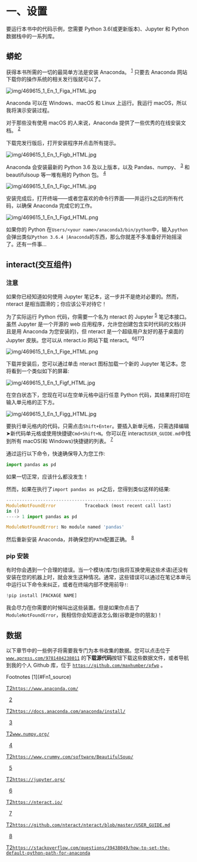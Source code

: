 # 一、设置

要运行本书中的代码示例，您需要 Python 3.6(或更新版本)、Jupyter 和 Python 数据栈中的一系列库。

## 蟒蛇

获得本书所需的一切的最简单方法是安装 Anaconda。 <sup>[1](#Fn1)</sup> 只要去 Anaconda 网站下载你的操作系统的相关发行版就可以了。

![img/469615_1_En_1_Figa_HTML.jpg](img/469615_1_En_1_Figa_HTML.jpg)

Anaconda 可以在 Windows、macOS 和 Linux 上运行。我运行 macOS，所以我将演示安装过程。

对于那些没有使用 macOS 的人来说，Anaconda 提供了一些优秀的在线安装文档。 <sup>[2](#Fn2)</sup>

下载完发行版后，打开安装程序并点击所有提示。

![img/469615_1_En_1_Figb_HTML.jpg](img/469615_1_En_1_Figb_HTML.jpg)

Anaconda 会安装最新的 Python 3.6 及以上版本，以及 Pandas、numpy、 <sup>[3](#Fn3)</sup> 和 beautifulsoup 等一堆有用的 Python 包。 <sup>[4](#Fn4)</sup>

![img/469615_1_En_1_Figc_HTML.jpg](img/469615_1_En_1_Figc_HTML.jpg)

安装完成后，打开终端——或者您喜欢的命令行界面——并运行`$`之后的所有代码，以确保 Anaconda 完成它的工作。

![img/469615_1_En_1_Figd_HTML.png](img/469615_1_En_1_Figd_HTML.png)

如果你的 Python 在`Users/<your name>/anaconda3/bin/python`中，输入`python`会弹出类似`Python 3.6.4 |Anaconda`的东西，那么你就差不多准备好开始摇滚了。还有一件事…

## interact(交互组件)

### 注意

如果你已经知道如何使用 Jupyter 笔记本，这一步并不是绝对必要的。然而，nteract 是相当圆滑的；你应该公平对待它！

为了实际运行 Python 代码，你需要一个名为 nteract 的 Jupyter <sup>[5](#Fn5)</sup> 笔记本接口。虽然 Jupyter 是一个开源的 web 应用程序，允许您创建包含实时代码的文档(并且是用 Anaconda 为您安装的)，但 nteract 是一个超级用户友好的基于桌面的 Jupyter 皮肤。您可以从 nteract.io 网站下载 nteract。<sup>6[6](#Fn6)T7】</sup>

![img/469615_1_En_1_Fige_HTML.png](img/469615_1_En_1_Fige_HTML.png)

下载并安装后，您可以通过单击 nteract 图标加载一个新的 Jupyter 笔记本。您将看到一个类似如下的屏幕:

![img/469615_1_En_1_Figf_HTML.jpg](img/469615_1_En_1_Figf_HTML.jpg)

在空白状态下，您现在可以在空单元格中运行任意 Python 代码，其结果将打印在输入单元格的正下方。

![img/469615_1_En_1_Figg_HTML.jpg](img/469615_1_En_1_Figg_HTML.jpg)

要执行单元格内的代码，只需点击`Shift+Enter`。要插入新单元格，只需选择编辑➤新代码单元格或使用快捷键`Cmd+Shift+N`。你可以在 interact`USER_GUIDE.md`中找到所有 macOS(和 Windows)快捷键的列表。 <sup>[7](#Fn7)</sup>

通过运行以下命令，快速确保导入为您工作:

```py
import pandas as pd

```

如果一切正常，应该什么都没发生！

然而，如果在执行了`import pandas as pd`之后，您得到类似这样的结果:

```py
---------------------------------------------------------------
ModuleNotFoundError           Traceback (most recent call last)
in ()
----> 1 import pandas as pd

ModuleNotFoundError: No module named 'pandas'

```

然后重新安装 Anaconda，并确保您的`PATH`配置正确。 <sup>[8](#Fn8)</sup>

### pip 安装

有时你会遇到一个合理的错误。当一个模块/库/包(我将互换使用这些术语)还没有安装在您的机器上时，就会发生这种情况。通常，这些错误可以通过在笔记本单元中运行以下命令来纠正，或者在终端内部不使用前导`!`:

```py
!pip install [PACKAGE NAME]

```

我会尽力在你需要的时候叫出这些装置。但是如果你点击了`ModuleNotFoundError`，我相信你会知道该怎么做(谷歌是你的朋友)！

## 数据

以下章节中的一些例子将需要我专门为本书收集的数据。您可以点击位于 [`www.apress.com/9781484238011`](http://www.apress.com/9781484238011) 的**下载源代码**按钮下载这些数据文件，或者导航到我的个人 Github 库，位于 [`https://github.com/maxhumber/pfwp`](https://github.com/maxhumber/pfwp) 。

<aside class="FootnoteSection" epub:type="footnotes">Footnotes [1](#Fn1_source)

[T2`https://www.anaconda.com/`](https://www.anaconda.com/)

  [2](#Fn2_source)

[T2`https://docs.anaconda.com/anaconda/install/`](https://docs.anaconda.com/anaconda/install/)

  [3](#Fn3_source)

[T2`www.numpy.org/`](http://www.numpy.org/)

  [4](#Fn4_source)

[T2`https://www.crummy.com/software/BeautifulSoup/`](https://www.crummy.com/software/BeautifulSoup/)

  [5](#Fn5_source)

[T2`https://jupyter.org/`](https://jupyter.org/)

  [6](#Fn6_source)

[T2`https://nteract.io/`](https://nteract.io/)

  [7](#Fn7_source)

[T2`https://github.com/nteract/nteract/blob/master/USER_GUIDE.md`](https://github.com/nteract/nteract/blob/master/USER_GUIDE.md)

  [8](#Fn8_source)

[T2`https://stackoverflow.com/questions/39438049/how-to-set-the-default-python-path-for-anaconda`](https://stackoverflow.com/questions/39438049/how-to-set-the-default-python-path-for-anaconda)

 </aside>